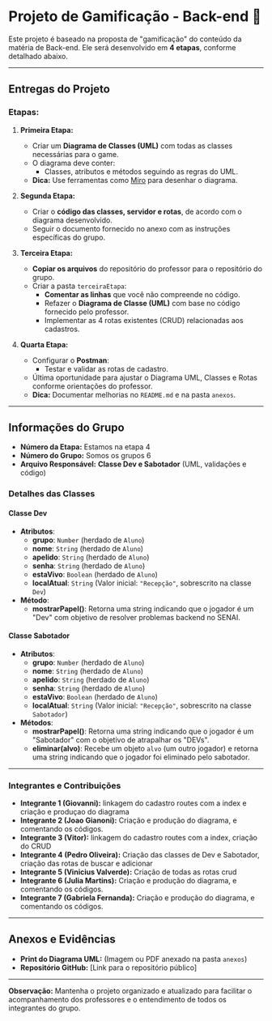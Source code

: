 # Projeto de Gamificação - Back-end 🎉

Este projeto é baseado na proposta de "gamificação" do conteúdo da matéria de Back-end. Ele será desenvolvido em **4 etapas**, conforme detalhado abaixo.

---

## Entregas do Projeto

### Etapas:

1. **Primeira Etapa:**
   - Criar um **Diagrama de Classes (UML)** com todas as classes necessárias para o game.  
   - O diagrama deve conter:
     - Classes, atributos e métodos seguindo as regras do UML.
   - **Dica:** Use ferramentas como [Miro](https://miro.com/) para desenhar o diagrama.

2. **Segunda Etapa:**
   - Criar o **código das classes, servidor e rotas**, de acordo com o diagrama desenvolvido.
   - Seguir o documento fornecido no anexo com as instruções específicas do grupo.

3. **Terceira Etapa:**
   - **Copiar os arquivos** do repositório do professor para o repositório do grupo.
   - Criar a pasta `terceiraEtapa`:
     - **Comentar as linhas** que você não compreende no código.
     - Refazer o **Diagrama de Classe (UML)** com base no código fornecido pelo professor.
     - Implementar as 4 rotas existentes (CRUD) relacionadas aos cadastros.

4. **Quarta Etapa:**
   - Configurar o **Postman**:
     - Testar e validar as rotas de cadastro.
   - Última oportunidade para ajustar o Diagrama UML, Classes e Rotas conforme orientações do professor.
   - **Dica:** Documentar melhorias no `README.md` e na pasta `anexos`.

---

## Informações do Grupo

- **Número da Etapa:** Estamos na etapa 4  
- **Número do Grupo:** Somos os grupos 6
- **Arquivo Responsável:** **Classe Dev e Sabotador** (UML, validações e código)

### **Detalhes das Classes**

#### Classe **Dev**
- **Atributos**:
  - **grupo**: `Number` (herdado de `Aluno`)
  - **nome**: `String` (herdado de `Aluno`)
  - **apelido**: `String` (herdado de `Aluno`)
  - **senha**: `String` (herdado de `Aluno`)
  - **estaVivo**: `Boolean` (herdado de `Aluno`)
  - **localAtual**: `String` (Valor inicial: `"Recepção"`, sobrescrito na classe `Dev`)
- **Método**:
  - **mostrarPapel()**: Retorna uma string indicando que o jogador é um "Dev" com objetivo de resolver problemas backend no SENAI.

#### Classe **Sabotador**
- **Atributos**:
  - **grupo**: `Number` (herdado de `Aluno`)
  - **nome**: `String` (herdado de `Aluno`)
  - **apelido**: `String` (herdado de `Aluno`)
  - **senha**: `String` (herdado de `Aluno`)
  - **estaVivo**: `Boolean` (herdado de `Aluno`)
  - **localAtual**: `String` (Valor inicial: `"Recepção"`, sobrescrito na classe `Sabotador`)
- **Métodos**:
  - **mostrarPapel()**: Retorna uma string indicando que o jogador é um "Sabotador" com o objetivo de atrapalhar os "DEVs".
  - **eliminar(alvo)**: Recebe um objeto `alvo` (um outro jogador) e retorna uma string indicando que o jogador foi eliminado pelo sabotador.

---

### **Integrantes e Contribuições**

- **Integrante 1 (Giovanni):**  linkagem do cadastro routes com a index e criação e produçao do diagrama
- **Integrante 2 (Joao Gianoni):** Criação e produção do diagrama, e comentando os códigos.
- **Integrante 3 (Vitor):** linkagem do cadastro routes com a index, criação do CRUD
- **Integrante 4 (Pedro Oliveira):** Criação das classes de Dev e Sabotador, criação das rotas de buscar e adicionar   
- **Integrante 5 (Vinicius Valverde):** Criação de todas as rotas crud
- **Integrante 6 (Julia Martins):** Criação e produção do diagrama, e comentando os códigos.
- **Integrante 7 (Gabriela Fernanda):** Criação e produção do diagrama, e comentando os códigos.  

---

## Anexos e Evidências

- **Print do Diagrama UML:** (Imagem ou PDF anexado na pasta `anexos`)    
- **Repositório GitHub:** [Link para o repositório público]  

---

**Observação:** Mantenha o projeto organizado e atualizado para facilitar o acompanhamento dos professores e o entendimento de todos os integrantes do grupo.


